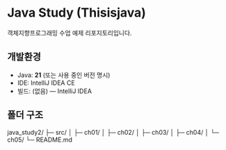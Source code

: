 # Java Study (Thisisjava)

객체지향프로그래밍 수업 예제 리포지토리입니다.

## 개발환경
- Java: **21** (또는 사용 중인 버전 명시)
- IDE: IntelliJ IDEA CE 
- 빌드: (없음) — IntelliJ IDEA

## 폴더 구조
java_study2/
├─ src/
│ ├─ ch01/
│ ├─ ch02/
│ ├─ ch03/
│ ├─ ch04/
│ └─ ch05/
└─ README.md